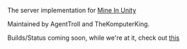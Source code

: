 The server implementation for [Mine In Unity](https://github.com/mattrick16/Mine-In-Unity)

Maintained by AgentTroll and TheKomputerKing.

Builds/Status coming soon, while we're at it, check out [this](http://mineinunity.m.webs.com/site/webs_122682064/home?url=http%3A%2F%2Fmineinunity.webs.com%2Fapps%2Fforums%2Ftopics%2Fshow%2F11879584-miu-servers-status&&&#1112)
